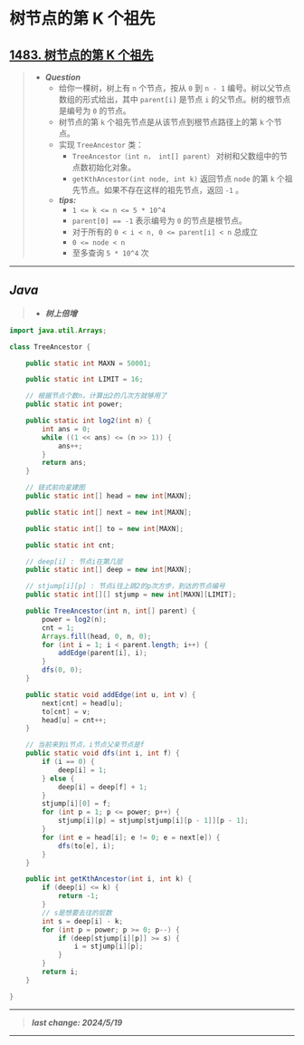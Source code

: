 # 树节点的第 K 个祖先

## [1483. 树节点的第 K 个祖先](https://leetcode.cn/problems/kth-ancestor-of-a-tree-node/)

> - ***Question***
>   - 给你一棵树，树上有 `n` 个节点，按从 `0` 到 `n - 1` 编号。树以父节点数组的形式给出，其中 `parent[i]` 是节点 `i` 的父节点。树的根节点是编号为 `0` 的节点。
>   - 树节点的第 `k` 个祖先节点是从该节点到根节点路径上的第 `k` 个节点。
>   - 实现 `TreeAncestor` 类：
>     - `TreeAncestor（int n， int[] parent）` 对树和父数组中的节点数初始化对象。
>     - `getKthAncestor(int node, int k)` 返回节点 `node` 的第 `k` 个祖先节点。如果不存在这样的祖先节点，返回 `-1` 。
>   - ***tips:***
>     - `1 <= k <= n <= 5 * 10^4`
>     - `parent[0] == -1` 表示编号为 `0` 的节点是根节点。
>     - 对于所有的 `0 < i < n, 0 <= parent[i] < n` 总成立
>     - `0 <= node < n`
>     - 至多查询 `5 * 10^4` 次

---

## *Java*

> - ***树上倍增***

```java
import java.util.Arrays;

class TreeAncestor {

    public static int MAXN = 50001;

    public static int LIMIT = 16;

    // 根据节点个数n，计算出2的几次方就够用了
    public static int power;

    public static int log2(int n) {
        int ans = 0;
        while ((1 << ans) <= (n >> 1)) {
            ans++;
        }
        return ans;
    }

    // 链式前向星建图
    public static int[] head = new int[MAXN];

    public static int[] next = new int[MAXN];

    public static int[] to = new int[MAXN];

    public static int cnt;

    // deep[i] : 节点i在第几层
    public static int[] deep = new int[MAXN];

    // stjump[i][p] : 节点i往上跳2的p次方步，到达的节点编号
    public static int[][] stjump = new int[MAXN][LIMIT];

    public TreeAncestor(int n, int[] parent) {
        power = log2(n);
        cnt = 1;
        Arrays.fill(head, 0, n, 0);
        for (int i = 1; i < parent.length; i++) {
            addEdge(parent[i], i);
        }
        dfs(0, 0);
    }

    public static void addEdge(int u, int v) {
        next[cnt] = head[u];
        to[cnt] = v;
        head[u] = cnt++;
    }

    // 当前来到i节点，i节点父亲节点是f
    public static void dfs(int i, int f) {
        if (i == 0) {
            deep[i] = 1;
        } else {
            deep[i] = deep[f] + 1;
        }
        stjump[i][0] = f;
        for (int p = 1; p <= power; p++) {
            stjump[i][p] = stjump[stjump[i][p - 1]][p - 1];
        }
        for (int e = head[i]; e != 0; e = next[e]) {
            dfs(to[e], i);
        }
    }

    public int getKthAncestor(int i, int k) {
        if (deep[i] <= k) {
            return -1;
        }
        // s是想要去往的层数
        int s = deep[i] - k;
        for (int p = power; p >= 0; p--) {
            if (deep[stjump[i][p]] >= s) {
                i = stjump[i][p];
            }
        }
        return i;
    }

}
```

---

> ***last change: 2024/5/19***

---

